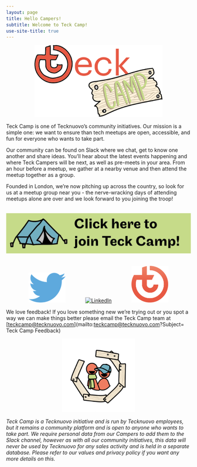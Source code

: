 ```yaml
---
layout: page
title: Hello Campers!
subtitle: Welcome to Teck Camp!
use-site-title: true
---
```

<p align="center">
  <img src="https://raw.githubusercontent.com/teckcamp/teckcamp.github.io/master/img/Teck%20Camp%20logo.png" width="350" height="196" alt="Teck Camp logo" title="Hello Campers!"> 
</p>

Teck Camp is one of Tecknuovo’s community initiatives. Our mission is a simple one: we want to ensure than tech meetups are open, accessible, and fun for everyone who wants to take part. 

Our community can be found on Slack where we chat, get to know one another and share ideas. You’ll hear about the latest events happening and where Teck Campers will be next, as well as pre-meets in your area. From an hour before a meetup, we gather at a nearby venue and then attend the meetup together as a group. 

Founded in London, we’re now pitching up across the country, so look for us at a meetup group near you - the nerve-wracking days of attending meetups alone are over and we look forward to you joining the troop!
<br/><br/>

[![Sign Up To Teck Camp Slack](/img/TC%20website%20Slack%20button.png "Button Teck Camp Sign Up")](https://teck.camp/register/)
<br/><br/>

<p align="center">
  <a href="https://www.twitter.com/teckcamp/"><img src="https://raw.githubusercontent.com/teckcamp/teckcamp.github.io/master/img/TC_Twitter_logo.png" width="100" height="81" style="margin:0px 50px" alt="Twitter" title="Follow us on Twitter!"></a> 
<a href="https://www.linkedin.com/showcase/teckcamp/"><img src="https://raw.githubusercontent.com/teckcamp/teckcamp.github.io/master/img/LinkedIn_logo.png" width="100" height="100" alt="LinkedIn" title="Follow us on LinkedIn!"></a>
  <a href="https://tecknuovo.com/?utm_source=teckcamp&utm_medium=tc-site&utm_campaign=tc-redirects"> <img src="https://raw.githubusercontent.com/teckcamp/teckcamp.github.io/master/img/Tecknuovo_logo.png" width="100" height="100" style="margin:0px 50px" alt="Tecknuovo" title="Check out the Tecknuovo site!"></a>
</p>

We love feedback! If you love something new we’re trying out or you spot a way we can make things better please email the Teck Camp team at [teckcamp@tecknuovo.com](mailto:teckcamp@tecknuovo.com?Subject= Teck Camp Feedback)

<p align="center">
  <img src="https://raw.githubusercontent.com/teckcamp/teckcamp.github.io/master/img/TC_Avatar.png" width="200" height="200" alt="Teck Camp avatar" title="Hello Campers!"> 
</p>

_Teck Camp is a Tecknuovo initiative and is run by Tecknuovo employees, but it remains a community platform and is open to anyone who wants to take part. We require personal data from our Campers to add them to the Slack channel, however as with all our community initiatives, this data will never be used by Tecknuovo for any sales activity and is held in a separate database. Please refer to our values and privacy policy if you want any more details on this._
